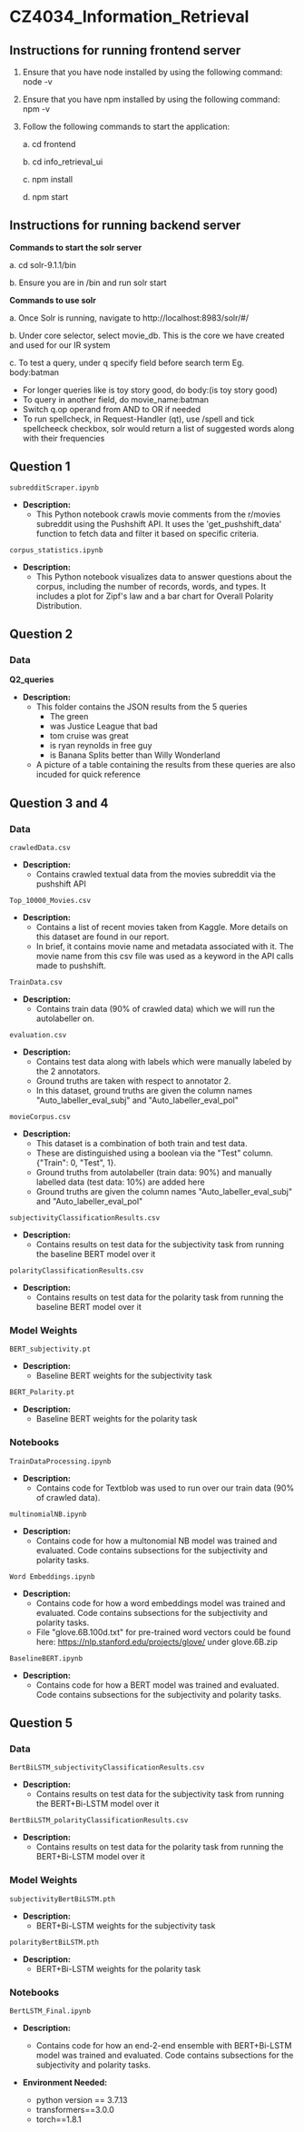 # CZ4034_Information_Retrieval

## Instructions for running frontend server

1. Ensure that you have node installed by using the following command: node -v
2. Ensure that you have npm installed by using the following command: npm -v
3. Follow the following commands to start the application:

   a. cd frontend

   b. cd info_retrieval_ui

   c. npm install

   d. npm start

## Instructions for running backend server

**Commands to start the solr server**

   a. cd solr-9.1.1/bin

   b. Ensure you are in /bin and run solr start
   

**Commands to use solr**

   a. Once Solr is running, navigate to http://localhost:8983/solr/#/

   b. Under core selector, select movie_db. This is the core we have created and used for our IR system
   
   c. To test a query, under q specify field before search term Eg. body:batman
   - For longer queries like is toy story good, do body:(is toy story good)
   - To query in another field, do movie_name:batman 
   - Switch q.op operand from AND to OR if needed
   - To run spellcheck, in Request-Handler (qt), use /spell and tick spellcheeck checkbox, solr would return a list of suggested words along with their frequencies
   
## Question 1

`subredditScraper.ipynb`

- **Description:**
  - This Python notebook crawls movie comments from the r/movies subreddit using the Pushshift API. It uses the 'get_pushshift_data' function to fetch data and filter it based on specific criteria.

`corpus_statistics.ipynb`

- **Description:**
  - This Python notebook visualizes data to answer questions about the corpus, including the number of records, words, and types. It includes a plot for Zipf's law and a bar chart for Overall Polarity Distribution.

## Question 2

### Data

**Q2_queries**

- **Description:**
  - This folder contains the JSON results from the 5 queries
    - The green
    - was Justice League that bad
    - tom cruise was great
    - is ryan reynolds in free guy
    - is Banana Splits better than Willy Wonderland
  - A picture of a table containing the results from these queries are also incuded for quick reference


## Question 3 and 4

### Data

`crawledData.csv`

- **Description:**
  - Contains crawled textual data from the movies subreddit via the pushshift API

`Top_10000_Movies.csv`

- **Description:**
  - Contains a list of recent movies taken from Kaggle. More details on this dataset are found in our report.
  - In brief, it contains movie name and metadata associated with it. The movie name from this csv file was used as a keyword in the API calls made to pushshift.

`TrainData.csv`

- **Description:**
  - Contains train data (90% of crawled data) which we will run the autolabeller on.

`evaluation.csv`

- **Description:**
  - Contains test data along with labels which were manually labeled by the 2 annotators.
  - Ground truths are taken with respect to annotator 2.
  - In this dataset, ground truths are given the column names "Auto_labeller_eval_subj" and "Auto_labeller_eval_pol"

`movieCorpus.csv`

- **Description:**
  - This dataset is a combination of both train and test data.
  - These are distinguished using a boolean via the "Test" column. {"Train": 0, "Test", 1}.
  - Ground truths from autolabeller (train data: 90%) and manually labelled data (test data: 10%) are added here
  - Ground truths are given the column names "Auto_labeller_eval_subj" and "Auto_labeller_eval_pol"

`subjectivityClassificationResults.csv`

- **Description:**
  - Contains results on test data for the subjectivity task from running the baseline BERT model over it
 
`polarityClassificationResults.csv`

- **Description:**
  - Contains results on test data for the polarity task from running the baseline BERT model over it

### Model Weights
`BERT_subjectivity.pt`

- **Description:**
  - Baseline BERT weights for the subjectivity task

`BERT_Polarity.pt`

- **Description:**
  - Baseline BERT weights for the polarity task

### Notebooks

`TrainDataProcessing.ipynb`

- **Description:**
  - Contains code for Textblob was used to run over our train data (90% of crawled data).

`multinomialNB.ipynb`

- **Description:**
  - Contains code for how a multonomial NB model was trained and evaluated. Code contains subsections for the subjectivity and polarity tasks.
  
`Word Embeddings.ipynb`

- **Description:**
  - Contains code for how a word embeddings model was trained and evaluated. Code contains subsections for the subjectivity and polarity tasks.
  - File "glove.6B.100d.txt" for pre-trained word vectors could be found here: https://nlp.stanford.edu/projects/glove/ under glove.6B.zip

`BaselineBERT.ipynb`

- **Description:**
  - Contains code for how a BERT model was trained and evaluated. Code contains subsections for the subjectivity and polarity tasks.

## Question 5
### Data
`BertBiLSTM_subjectivityClassificationResults.csv`

- **Description:**
  - Contains results on test data for the subjectivity task from running the BERT+Bi-LSTM model over it

`BertBiLSTM_polarityClassificationResults.csv`

- **Description:**
  - Contains results on test data for the polarity task from running the BERT+Bi-LSTM model over it

### Model Weights
`subjectivityBertBiLSTM.pth`

- **Description:**
  -  BERT+Bi-LSTM weights for the subjectivity task

`polarityBertBiLSTM.pth`

- **Description:**
  -  BERT+Bi-LSTM weights for the polarity task

### Notebooks
`BertLSTM_Final.ipynb`

- **Description:**
  - Contains code for how an end-2-end ensemble with BERT+Bi-LSTM model was trained and evaluated. Code contains subsections for the subjectivity and polarity tasks.
 
- **Environment Needed:**
  - python version == 3.7.13
  - transformers==3.0.0
  - torch==1.8.1
